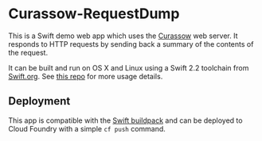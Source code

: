 # Curassow-RequestDump

This is a Swift demo web app which uses the [Curassow](https://github.com/kylef/Curassow) web server. It responds to HTTP requests by sending back a summary of the contents of the request.

It can be built and run on OS X and Linux using a Swift 2.2 toolchain from [Swift.org](https://swift.org/download). See [this repo](https://github.com/kylef/Curassow-example-helloworld) for more usage details.

## Deployment

This app is compatible with the [Swift buildpack](https://github.com/cloudfoundry-community/swift-buildpack) and can be deployed to Cloud Foundry with a simple `cf push` command.

